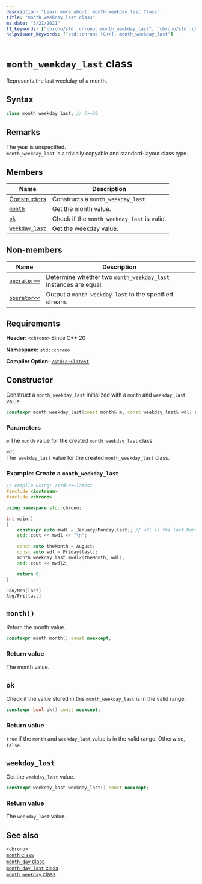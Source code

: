 ```yaml
---
description: "Learn more about: month_weekday_last Class"
title: "month_weekday_last class"
ms.date: "5/21/2021"
f1_keywords: ["chrono/std::chrono::month_weekday_last", "chrono/std::chrono::month_weekday_last::ok", "std::chrono::month_weekday_last::month_weekday_last", "chrono/std::chrono::month_weekday_last::ok", "chrono/std::chrono::month_weekday_last::month"]
helpviewer_keywords: ["std::chrono [C++], month_weekday_last"]
---
```

# `month_weekday_last` class  

Represents the last weekday of a month.

## Syntax

```cpp
class month_weekday_last; // C++20
```

## Remarks

The year is unspecified.\
`month_weekday_last` is a trivially copyable and standard-layout class type.

## Members

|Name|Description|
|----------|-----------------|
| [Constructors](#month_weekday_last) | Constructs a `month_weekday_last`|
| [`month`](#month) | Get the month value. |
| [`ok`](#ok) | Check if the `month_weekday_last` is valid. |
| [`weekday_last`](#weekday_last) | Get the weekday value.|

## Non-members

|Name|Description|
|----------|-----------------|
| [`operator==`](chrono-operators.md#op_eq_eq) | Determine whether two `month_weekday_last` instances are equal. |
| [`operator<<`](chrono-operators.md#op_left_shift) | Output a  `month_weekday_last` to the specified stream. |

## Requirements

**Header:** `<chrono>` Since C++ 20

**Namespace:** `std::chrono`

**Compiler Option:** [`/std:c++latest`](../build/reference/std-specify-language-standard-version.md)

## <a name="month_weekday_last"></a> Constructor

Construct a `month_weekday_last` initialized with a `month` and `weekday_last` value.

```cpp
constexpr month_weekday_last(const month& m, const weekday_last& wdl) noexcept;
```

### Parameters

*`m`*
The `month` value for the created `month_weekday_last` class.

*`wdl`*\
The` weekday_last` value for the created `month_weekday_last` class.

### Example: Create a `month_weekday_last`

```cpp
// compile using: /std:c++latest
#include <iostream>
#include <chrono>

using namespace std::chrono;

int main()
{
    constexpr auto mwdl = January/Monday[last]; // wdl is the last Monday of January of an unspecified year
    std::cout << mwdl << "\n";

    const auto theMonth = August;
    const auto wdl = Friday[last];
    month_weekday_last mwdl2(theMonth, wdl); 
    std::cout << mwdl2;

    return 0;
}
```

```output
Jan/Mon[last]
Aug/Fri[last]
```

## <a name="month"></a> `month()`

 Return the month value.

```cpp
constexpr month month() const noexcept;
```

### Return value

The month value.

## <a name="ok"></a> `ok`

Check if the value stored in this `month_weekday_last` is in the valid range.

```cpp
constexpr bool ok() const noexcept;
```

### Return value

`true` if the `month` and `weekday_last` value is in the valid range. Otherwise, `false`.

## <a name="weekday_last"></a> `weekday_last`

 Get the `weekday_last` value.

```cpp
constexpr weekday_last weekday_last() const noexcept;
```

### Return value

The `weekday_last` value.

## See also

[`<chrono>`](chrono.md)\
[`month` class](month-class.md)\
[`month_day` class](month-day-class.md)\
[`month_day_last` class](month-day-last-class.md)\
[`month_weekday` class](month-weekday-class.md)